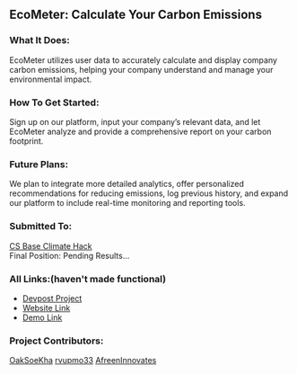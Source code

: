 ## EcoMeter: Calculate Your Carbon Emissions

<h3>What It Does:</h3>
<p>
  EcoMeter utilizes user data to accurately calculate and display company carbon emissions, helping your company understand and manage your environmental impact.
</p>
<h3>How To Get Started:</h3>
<p>
  Sign up on our platform, input your company’s relevant data, and let EcoMeter analyze and provide a comprehensive report on your carbon footprint.
</p>
<h3>Future Plans:</h3>
<p>
We plan to integrate more detailed analytics, offer personalized recommendations for reducing emissions, log previous history, and expand our platform to include real-time monitoring and reporting tools.
</p>
<h3>Submitted To:</h3>
<p>
  <a href="https://csbase-climatehack.devpost.com/?ref_feature=challenge&ref_medium=your-open-hackathons&ref_content=Submissions+open">CS Base Climate Hack</a>
  <br>
  Final Position: Pending Results...
</p>
<h3>All Links:(haven't made functional)</h3>
<ul>
  <li><a href="#">Devpost Project</a></li>
  <li><a href="#">Website Link</a></li>
  <li><a href="#">Demo Link</a></li>
</ul>
<h3>Project Contributors:</h3>
<p>
  <a href="https://github.com/OakSoeKha">OakSoeKha</a>
  <a href="https://github.com/rvupmo33">rvupmo33</a>
  <a href="https://github.com/AfreenInnovates">AfreenInnovates</a>
</p>
